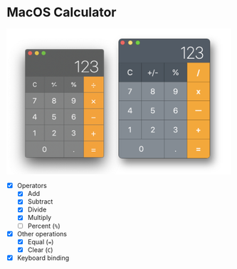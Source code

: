 # MacOS Calculator

![Calculator Image](./calc.png)

- [x] Operators
  + [x] Add
  + [x] Subtract
  + [x] Divide
  + [x] Multiply
  + [ ] Percent (`%`)
- [x] Other operations
  + [x] Equal (`=`)
  + [x] Clear (`C`)
- [x] Keyboard binding
